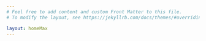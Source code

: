 ```yaml
---
# Feel free to add content and custom Front Matter to this file.
# To modify the layout, see https://jekyllrb.com/docs/themes/#overriding-theme-defaults

layout: homeMax
---
```

